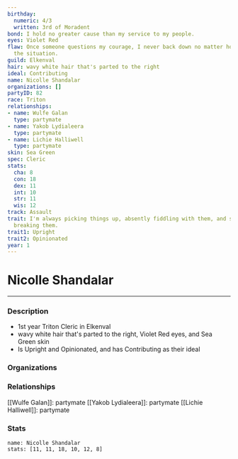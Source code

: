 ```yaml
---
birthday:
  numeric: 4/3
  written: 3rd of Moradent
bond: I hold no greater cause than my service to my people.
eyes: Violet Red
flaw: Once someone questions my courage, I never back down no matter how dangerous
  the situation.
guild: Elkenval
hair: wavy white hair that's parted to the right
ideal: Contributing
name: Nicolle Shandalar
organizations: []
partyID: 82
race: Triton
relationships:
- name: Wulfe Galan
  type: partymate
- name: Yakob Lydialeera
  type: partymate
- name: Lichie Halliwell
  type: partymate
skin: Sea Green
spec: Cleric
stats:
  cha: 8
  con: 18
  dex: 11
  int: 10
  str: 11
  wis: 12
track: Assault
trait: I'm always picking things up, absently fiddling with them, and sometimes accidentally
  breaking them.
trait1: Upright
trait2: Opinionated
year: 1
---
```

# Nicolle Shandalar
---
### Description
- 1st year Triton Cleric in Elkenval
- wavy white hair that's parted to the right, Violet Red eyes, and Sea Green skin
- Is Upright and Opinionated, and has Contributing as their ideal

### Organizations
### Relationships
[[Wulfe Galan]]: partymate
[[Yakob Lydialeera]]: partymate
[[Lichie Halliwell]]: partymate
### Stats
```statblock
name: Nicolle Shandalar
stats: [11, 11, 18, 10, 12, 8]
```